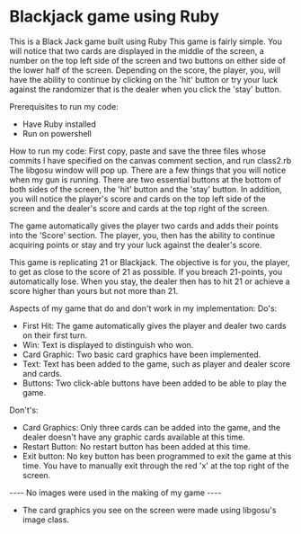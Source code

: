 # Blackjack game using Ruby
This is a Black Jack game built using Ruby
This game is fairly simple.
You will notice that two cards are displayed in the middle of the screen, a number on the 
top left side of the screen and two buttons on either side of the lower half of the screen. Depending
on the score, the player, you, will have the ability to continue by clicking on the 'hit' button
or try your luck against the randomizer that is the dealer when you click the 'stay' button.

Prerequisites  to run my code:
- Have Ruby installed
- Run on powershell

How to run my code:
	First copy, paste and save the three files whose commits I have specified on the canvas comment section, and run class2.rb
The libgosu window will pop up. There are a few things that you will notice when my gun is running.
There are two essential buttons at the bottom of both sides of the screen, the 'hit' button and
the 'stay' button. In addition, you will notice the player's score and cards on the top left
side of the screen and the dealer's score and cards at the top right of the screen. 

The game automatically gives the player two cards and adds their points into the 'Score' section.
The player, you, then has the ability to continue acquiring points or stay and try your luck
against the dealer's score.

This game is replicating 21 or Blackjack. The objective is for you, the player, to get as close to
the score of 21 as possible. If you breach 21-points, you automatically lose. When you stay, the dealer
then has to hit 21 or achieve a score higher than yours but not more than 21.

Aspects of my game that do and don't work in my implementation:
Do's:
- First Hit: The game automatically gives the player and dealer two cards on their first turn.
- Win: Text is displayed to distinguish who won.
- Card Graphic: Two basic card graphics have been implemented.
- Text: Text has been added to the game, such as player and dealer score and cards.
- Buttons: Two click-able buttons have been added to be able to play the game.

Don't's:
- Card Graphics: Only three cards can be added into the game, and the dealer doesn't have any
graphic cards available at this time.
- Restart Button: No restart button has been added at this time.
- Exit button: No key button has been programmed to exit the game at this time. You have to
manually exit through the red 'x' at the top right of the screen.

---- No images were used in the making of my game ----
* The card graphics you see on the screen were made using libgosu's image class.